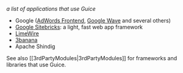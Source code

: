 _a list of applications that use Guice_

  * Google ([AdWords Frontend](http://adwords.google.com/), [Google Wave](http://wave.google.com/) and several others)
  * [Google Sitebricks](http://code.google.com/p/google-sitebricks): a light, fast web app framework
  * [LimeWire](http://www.limewire.com)
  * [3banana](http://3banana.com/)
  * Apache Shindig

See also [[3rdPartyModules|3rdPartyModules]] for frameworks and libraries that use Guice.